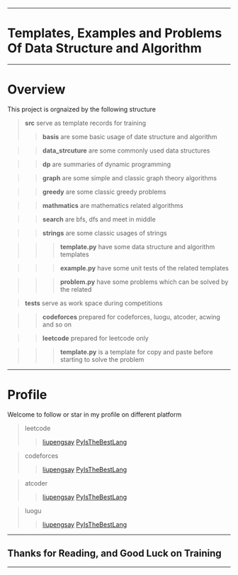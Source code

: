 
***
# Templates, Examples and Problems Of Data Structure and Algorithm
***
# Overview
This project is orgnaized by the following structure
> **src** serve as template records for training
> >**basis** are some basic usage of date structure and algorithm

> >**data_strcuture** are some commonly used data structures

> >**dp** are summaries of dynamic programming


> >**graph** are some simple and classic graph theory algorithms 


> >**greedy** are some classic greedy problems


> >**mathmatics** are mathematics related algorithms


>> **search** are bfs, dfs and meet in middle

>> **strings** are some classic usages of strings

>>> **template.py** have some data structure and algorithm templates



>>> **example.py** have some unit tests of the related templates



>>> **problem.py** have some problems which can be solved by the related 



> **tests** serve as work space during competitions

> > **codeforces** prepared for codeforces, luogu, atcoder, acwing and so on

> > **leetcode** prepared for leetcode only

>>> **template.py** is a template for copy and paste before starting to solve the problem

***
# Profile
Welcome to follow or star in my profile on different platform
> leetcode
>> [liupengsay](https://leetcode.cn/u/liupengsay/)
>> [PyIsTheBestLang](https://leetcode.cn/u/pyisthebestlang/)

> codeforces
>> [liupengsay](https://codeforces.com/profile/liupengsay)
>> [PyIsTheBestLang](https://codeforces.com/profile/PyIsTheBestLang)


> atcoder
>> [liupengsay](https://atcoder.jp/users/liupengsay)
>> [PyIsTheBestLang](https://atcoder.jp/users/PyIsTheBestLang)


> luogu
>> [liupengsay](https://www.luogu.com.cn/user/739032)
>> [PyIsTheBestLang](https://www.luogu.com.cn/user/1184053)

***
## Thanks for Reading, and Good Luck on Training
***

